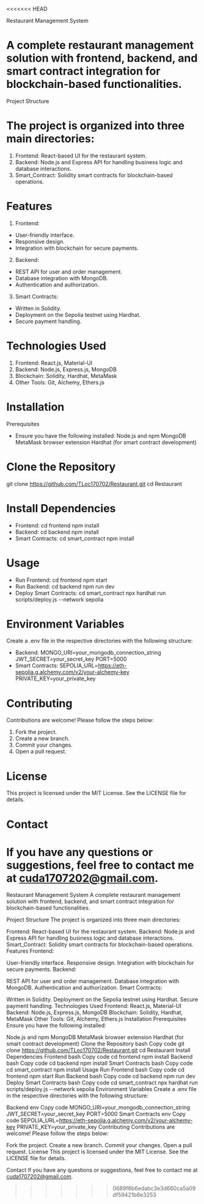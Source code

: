 <<<<<<< HEAD

Restaurant Management System

# A complete restaurant management solution with frontend, backend, and smart contract integration for blockchain-based functionalities.

Project Structure
# The project is organized into three main directories:
1. Frontend: React-based UI for the restaurant system.
2. Backend: Node.js and Express API for handling business logic and database interactions.
3. Smart_Contract: Solidity smart contracts for blockchain-based operations.

# Features
1. Frontend:
- User-friendly interface.
- Responsive design.
- Integration with blockchain for secure payments.
2. Backend:
- REST API for user and order management.
- Database integration with MongoDB.
- Authentication and authorization.
3. Smart Contracts:
- Written in Solidity.
- Deployment on the Sepolia testnet using Hardhat.
- Secure payment handling.
# Technologies Used
1. Frontend: React.js, Material-UI
2. Backend: Node.js, Express.js, MongoDB
3. Blockchain: Solidity, Hardhat, MetaMask
4. Other Tools: Git, Alchemy, Ethers.js
# Installation
Prerequisites
- Ensure you have the following installed:
    Node.js and npm
    MongoDB
    MetaMask browser extension
    Hardhat (for smart contract development)

# Clone the Repository
git clone https://github.com/TLoc170702/Restaurant.git
cd Restaurant 

# Install Dependencies
- Frontend:
cd frontend
npm install
- Backend:
cd backend
npm install
- Smart Contracts:
cd smart_contract
npm install

# Usage
- Run Frontend:
cd frontend
npm start
- Run Backend:
cd backend
npm run dev
- Deploy Smart Contracts:
cd smart_contract
npx hardhat run scripts/deploy.js --network sepolia

# Environment Variables
Create a .env file in the respective directories with the following structure:

- Backend:
MONGO_URI=your_mongodb_connection_string
JWT_SECRET=your_secret_key
PORT=5000
- Smart Contracts:
SEPOLIA_URL=https://eth-sepolia.g.alchemy.com/v2/your-alchemy-key
PRIVATE_KEY=your_private_key

# Contributing
Contributions are welcome! Please follow the steps below:

1. Fork the project.
2. Create a new branch.
3. Commit your changes.
4. Open a pull request.

# License
This project is licensed under the MIT License. See the LICENSE file for details.

# Contact
If you have any questions or suggestions, feel free to contact me at cuda1707202@gmail.com.
=======
Restaurant Management System
A complete restaurant management solution with frontend, backend, and smart contract integration for blockchain-based functionalities.

Project Structure
The project is organized into three main directories:

Frontend: React-based UI for the restaurant system.
Backend: Node.js and Express API for handling business logic and database interactions.
Smart_Contract: Solidity smart contracts for blockchain-based operations.
Features
Frontend:

User-friendly interface.
Responsive design.
Integration with blockchain for secure payments.
Backend:

REST API for user and order management.
Database integration with MongoDB.
Authentication and authorization.
Smart Contracts:

Written in Solidity.
Deployment on the Sepolia testnet using Hardhat.
Secure payment handling.
Technologies Used
Frontend: React.js, Material-UI
Backend: Node.js, Express.js, MongoDB
Blockchain: Solidity, Hardhat, MetaMask
Other Tools: Git, Alchemy, Ethers.js
Installation
Prerequisites
Ensure you have the following installed:

Node.js and npm
MongoDB
MetaMask browser extension
Hardhat (for smart contract development)
Clone the Repository
bash
Copy code
git clone https://github.com/TLoc170702/Restaurant.git
cd Restaurant
Install Dependencies
Frontend
bash
Copy code
cd frontend
npm install
Backend
bash
Copy code
cd backend
npm install
Smart Contracts
bash
Copy code
cd smart_contract
npm install
Usage
Run Frontend
bash
Copy code
cd frontend
npm start
Run Backend
bash
Copy code
cd backend
npm run dev
Deploy Smart Contracts
bash
Copy code
cd smart_contract
npx hardhat run scripts/deploy.js --network sepolia
Environment Variables
Create a .env file in the respective directories with the following structure:

Backend
env
Copy code
MONGO_URI=your_mongodb_connection_string
JWT_SECRET=your_secret_key
PORT=5000
Smart Contracts
env
Copy code
SEPOLIA_URL=https://eth-sepolia.g.alchemy.com/v2/your-alchemy-key
PRIVATE_KEY=your_private_key
Contributing
Contributions are welcome! Please follow the steps below:

Fork the project.
Create a new branch.
Commit your changes.
Open a pull request.
License
This project is licensed under the MIT License. See the LICENSE file for details.

Contact
If you have any questions or suggestions, feel free to contact me at cuda1707202@gmail.com.
>>>>>>> 0689f6b6edabc3e3d660ca5a09df59421b6e3253
